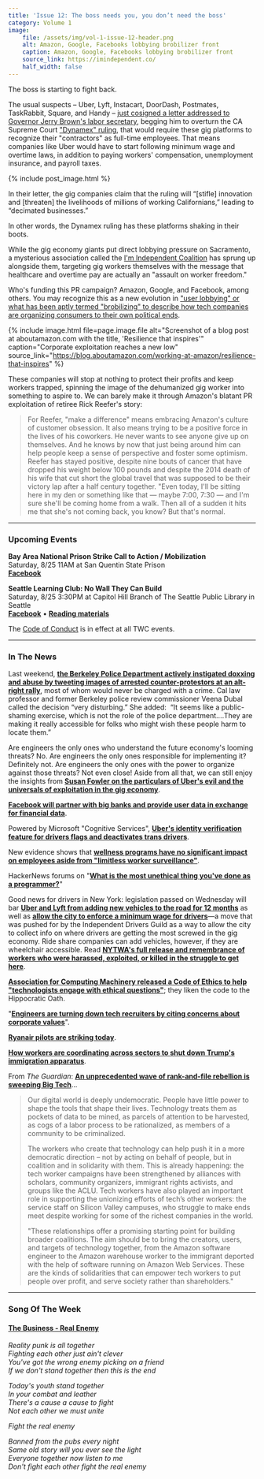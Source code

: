 ```yaml
---
title: 'Issue 12: The boss needs you, you don’t need the boss'
category: Volume 1
image:
    file: /assets/img/vol-1-issue-12-header.png
    alt: Amazon, Google, Facebooks lobbying brobilizer front
    caption: Amazon, Google, Facebooks lobbying brobilizer front
    source_link: https://imindependent.co/
    half_width: false
---
```


<!-- Content imported from: https://eepurl.com/dDG88r -->

The boss is starting to fight back.

The usual suspects – Uber, Lyft, Instacart, DoorDash, Postmates, TaskRabbit, Square, and Handy – [just&nbsp;](https://www.bloomberg.com/news/articles/2018-08-05/gig-firms-ask-california-dems-to-rescue-them-from-court-ruling)[cosigned a letter addressed to Governor Jerry Brown's labor secretary](https://www.bloomberg.com/news/articles/2018-08-05/gig-firms-ask-california-dems-to-rescue-them-from-court-ruling), begging him to overturn the CA Supreme Court ["Dynamex" ruling](https://scocal.stanford.edu/opinion/dynamex-operations-west-inc-v-superior-court-34584), that would require these gig platforms to recognize their "contractors" as full-time employees. That means companies like Uber would have to start following minimum wage and overtime laws, in addition to paying workers' compensation, unemployment insurance, and payroll taxes.

<!--excerpt-->

{% include post_image.html %}
  
In their letter, the gig companies&nbsp;claim that the ruling will “[stifle] innovation and [threaten] the livelihoods of millions of working Californians,” leading to “decimated businesses.”  
  
In other words, the Dynamex ruling has these platforms shaking in their boots.  
  
While the gig economy giants put direct lobbying pressure on Sacramento, a mysterious association called the [I'm Independent Coalition](https://imindependent.co/)&nbsp;has sprung up alongside them, targeting gig workers themselves with the message that healthcare and overtime pay are actually&nbsp;an "assault on worker freedom."
  
Who's funding this PR campaign? Amazon, Google, and Facebook, among others.&nbsp;You may recognize this as a new evolution in ["user lobbying" or what has been aptly termed "brobilizing" to describe how tech companies are organizing consumers to their own political ends](https://www.buzzfeednews.com/article/carolineodonovan/forget-astroturfing-startups-can-just-brobilize-customers).

{% include image.html
    file=page.image.file
    alt="Screenshot of a blog post at aboutamazon.com with the title, 'Resilience that inspires'"
    caption="Corporate exploitation reaches a new low"
    source_link="https://blog.aboutamazon.com/working-at-amazon/resilience-that-inspires"
%}

These companies will stop at nothing to protect their profits and keep workers trapped, spinning the image of the dehumanized gig worker into something to aspire to. We can barely make it through Amazon's blatant PR exploitation of retiree Rick Reefer's story:  

> For Reefer, "make a difference" means embracing Amazon's culture of customer obsession. It also means trying to be a positive force in the lives of his coworkers. He never wants to see anyone give up on themselves. And he knows by now that just being around him can help people keep a sense of perspective and foster some optimism. Reefer has stayed positive, despite nine bouts of cancer that have dropped his weight below 100 pounds and despite the 2014 death of his wife that cut short the global travel that was supposed to be their victory lap after a half century together. "Even today, I'll be sitting here in my den or something like that — maybe 7:00, 7:30 — and I'm sure she'll be coming home from a walk. Then all of a sudden it hits me that she's not coming back, you know? But that's normal.

***

###  Upcoming Events

 **Bay Area National Prison Strike Call to Action / Mobilization**  
Saturday, 8/25 11AM at San Quentin State Prison  
[**Facebook**](https://www.facebook.com/events/258431498319593/)  
  
**Seattle Learning Club: No Wall They Can Build**  
Saturday, 8/25 3:30PM at Capitol Hill Branch of The Seattle Public Library in Seattle  
[**Facebook**](https://www.facebook.com/events/674857036220181/) • [**Reading materials**](https://l.facebook.com/l.php?u=https%3A%2F%2Fsites.google.com%2Fview%2Ftech-workers-coalition%2Ftopics%2Fno-wall-they-can-build&h=AT3DinMrRt9C2n8U1sDCBNSN75DNyPzjfTiOzPbfAx9aW2oIOOgag1cWyV5qOsiN0oXYpqLox7lSy7S0IRkIfsZ-n90xxvJth5Yhix1yB0UwCbPSAfqW7N-tVY7YFwVDAF_rEXY)  
  
The [Code of Conduct](https://techworkerscoalition.org/community-guide/) is in effect at all TWC events.

***

###  In The News

Last weekend, [**the Berkeley Police Department actively instigated doxxing and abuse by tweeting images of arrested counter-protestors at an alt-right rally**](https://www.theguardian.com/us-news/2018/aug/06/berkeley-activists-arrested-police-identified-twitter), most of whom would never be charged with a crime. Cal law professor and former Berkeley police review commissioner Veena Dubal called the decision “very disturbing.” She added:&nbsp; “It seems like a public-shaming exercise, which is not the role of the police department….They are making it really accessible for folks who might wish these people harm to locate them.”  
  
Are engineers the only ones who understand the future economy's looming threats? No. Are engineers the only ones responsible for implementing it? Definitely not. Are engineers the only ones with the power to organize against those threats? Not even close! Aside from all that, we can still enjoy the insights from&nbsp;[**Susan Fowler on the particulars of Uber's evil and the universals of exploitation in the gig economy**](https://www.vanityfair.com/news/2018/08/silicon-valley-engineers-fear-they-created-a-monster).  
  
[**Facebook will partner with big banks and provide user data in exchange for financial data**](https://fortune.com/2018/08/06/facebook-banks-privacy-concerns/).  
  
Powered by Microsoft "Cognitive Services", [**Uber's identity verification feature for drivers flags and deactivates trans drivers**](https://www.cnbc.com/2018/08/08/transgender-uber-driver-suspended-tech-oversight-facial-recognition.html).&nbsp;  
  
New evidence shows that [**wellness programs have no significant impact on employees aside from "limitless worker surveillance"**](https://twitter.com/katecrawford/status/1026485054070038528?s=21).  
  
HackerNews forums on "[**What is the most unethical thing you've done as a programmer?**](https://news.ycombinator.com/item?id=17692005)"  
  
Good news for drivers in New York: legislation passed on Wednesday will bar&nbsp;[**Uber and Lyft from adding new vehicles to the road for 12 months**](https://techcrunch.com/2018/08/08/new-york-city-council-votes-to-cap-licenses-for-ride-hailing-services-like-uber-and-lyft/)&nbsp;as well as [**allow the city to enforce a minimum wage for drivers**](https://jalopnik.com/nyc-becomes-first-major-city-to-cap-uber-cars-and-can-s-1828201521)—a move that was pushed for by the&nbsp;Independent Drivers Guild as a way to allow the city to collect info on where drivers are getting the most screwed in the gig economy. Ride share companies can add vehicles, however, if they are wheelchair accessible. Read [**NYTWA's full release and remembrance of workers who were harassed, exploited, or killed in the struggle to get here**](https://campaign.r20.constantcontact.com/render?m=1101912670699&ca=6c815b12-cb81-4306-b3dc-d4754d7ce1d1).  
  
[**Association for Computing Machinery released a Code of Ethics to help "technologists engage with ethical questions"**](https://www.fastcompany.com/90215922/why-we-spent-two-years-rewriting-the-code-of-ethics-for-computing?utm_source=twitter.com&utm_medium=social);&nbsp;they liken the code to the Hippocratic Oath.  
  
"[**Engineers are turning down tech recruiters by citing concerns about corporate values**](https://spectrum.ieee.org/view-from-the-valley/at-work/tech-careers/engineers-say-no-thanks-to-silicon-valley-recruiters-citing-ethical-concerns)".  
  
[**Ryanair pilots are striking today**](https://www.theguardian.com/business/2018/aug/10/ryanair-pilot-strike-grounds-nearly-400-flights).  
  
[**How workers are coordinating across sectors to shut down Trump's immigration apparatus**](https://portside.org/2018-08-08/tech-workers-and-flight-attendants-resist-immigrant-family-separation).  
  
From _The Guardian_: [**An unprecedented wave of rank-and-file rebellion is sweeping Big Tech**](https://www.theguardian.com/commentisfree/2018/aug/09/silicon-valley-tech-workers-labor-activism)... 

> Our digital world is deeply undemocratic. People have little power to shape the tools that shape their lives. Technology treats them as pockets of data to be mined, as parcels of attention to be harvested, as cogs of a labor process to be rationalized, as members of a community to be criminalized.
>
> The workers who create that technology can help push it in a more democratic direction – not by acting on behalf of people, but in coalition and in solidarity with them. This is already happening: the tech worker campaigns have been strengthened by alliances with scholars, community organizers, immigrant rights activists, and groups like the ACLU. Tech workers have also played an important role in supporting the unionizing efforts of tech’s other workers: the service staff on Silicon Valley campuses, who struggle to make ends meet despite working for some of the richest companies in the world.
>
> "These relationships offer a promising starting point for building broader coalitions. The aim should be to bring the creators, users, and targets of technology together, from the Amazon software engineer to the Amazon warehouse worker to the immigrant deported with the help of software running on Amazon Web Services. These are the kinds of solidarities that can empower tech workers to put people over profit, and serve society rather than shareholders."

***

### Song Of The Week

#### [**The Business - Real Enemy**](https://www.youtube.com/watch?v=4_gZB5mYDoE)

_Reality punk is all together_<br/>
_Fighting each other just ain't clever_<br/>
_You've got the wrong enemy picking on a friend_<br/>
_If we don't stand together then this is the end_<br/>

_Today's youth stand together_<br/>
_In your combat and leather_<br/>
_There's a cause a cause to fight_<br/>
_Not each other we must unite_<br/>

_Fight the real enemy_<br/>

_Banned from the pubs every night_<br/>
_Same old story will you ever see the light_<br/>
_Everyone together now listen to me_<br/>
_Don't fight each other fight the real enemy_<br/>
